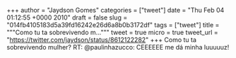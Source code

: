 
+++
author = "Jaydson Gomes"
categories = ["tweet"]
date = "Thu Feb 04 01:12:55 +0000 2010"
draft = false
slug = "014fb4105183d5a39fd16242e26d6a8b0b3172df"
tags = ["tweet"]
title = """Como tu ta sobrevivendo m..."""
tweet = true
micro = true
tweet_url = "https://twitter.com/jaydson/status/8612122282"
+++
Como tu ta sobrevivendo mulher? RT: @paulinhazucco: CEEEEEE me dá minha luuuuuz!

